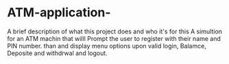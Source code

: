 # ATM-application-
A brief description of what this project does and who it's for
this A simultion for an ATM machin that willl Prompt the user to register with their name and PIN number. than and display menu options upon valid login, Balamce, Deposite and withdrwal and logout. 
